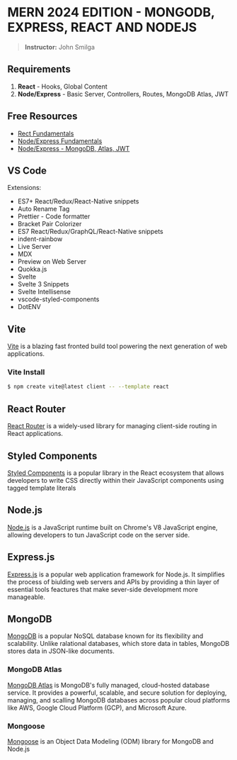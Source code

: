 # MERN 2024 EDITION - MONGODB, EXPRESS, REACT AND NODEJS
> **Instructor:** John Smilga

## Requirements
1. **React** - Hooks, Global Content
2. **Node/Express** - Basic Server, Controllers, Routes, MongoDB Atlas, JWT

## Free Resources
- [Rect Fundamentals](https://www.youtube.com/watch?v=Flbw5BX_AX0&ab_channel=CodingAddict)
- [Node/Express Fundamentals](https://www.youtube.com/watch?v=TNV0_7QRDwY&feature=youtu.be)
- [Node/Express - MongoDB, Atlas, JWT](https://www.youtube.com/watch?v=rltfdjcXjmk&feature=youtu.be)

## VS Code
Extensions:
- ES7+ React/Redux/React-Native snippets
- Auto Rename Tag
- Prettier - Code formatter
- Bracket Pair Colorizer
- ES7 React/Redux/GraphQL/React-Native snippets
- indent-rainbow
- Live Server
- MDX
- Preview on Web Server
- Quokka.js
- Svelte
- Svelte 3 Snippets
- Svelte Intellisense
- vscode-styled-components
- DotENV

## Vite
[Vite](https://vite.dev/) is a blazing fast fronted build tool powering the next generation of web applications.

### Vite Install
```sh
$ npm create vite@latest client -- --template react
```

## React Router
[React Router](https://reactrouter.com/en/main) is a widely-used library for managing client-side routing in React applications.

## Styled Components
[Styled Components](https://styled-components.com/) is a popular library in the React ecosystem that allows developers to write CSS directly within their JavaScript components using tagged template literals

## Node.js
[Node.js](https://nodejs.org/) is a JavaScript runtime built on Chrome's V8 JavaScript engine, allowing developers to tun JavaScript code on the server side.

## Express.js
[Express.js](https://expressjs.com/) is a popular web application framework for Node.js. It simplifies the process of biulding web servers and APIs by providing a thin layer of essential tools feactures that make sever-side development more manageable.

## MongoDB
[MongoDB](https://www.mongodb.com/) is a popular NoSQL database known for its flexibility and scalability. Unlike ralational databases, which store data in tables, MongoDB stores data in JSON-like documents.

### MongoDB Atlas
[MongoDB Atlas](https://www.mongodb.com/products/platform/atlas-database) is MongoDB's fully managed, cloud-hosted database service. It provides a powerful, scalable, and secure solution for deploying, managing, and scalling MongoDB databases across popular cloud platforms like AWS, Google Cloud Platform (GCP), and  Microsoft Azure.

### Mongoose
[Mongoose](https://mongoosejs.com/) is an Object Data Modeling (ODM) library for MongoDB and Node.js
